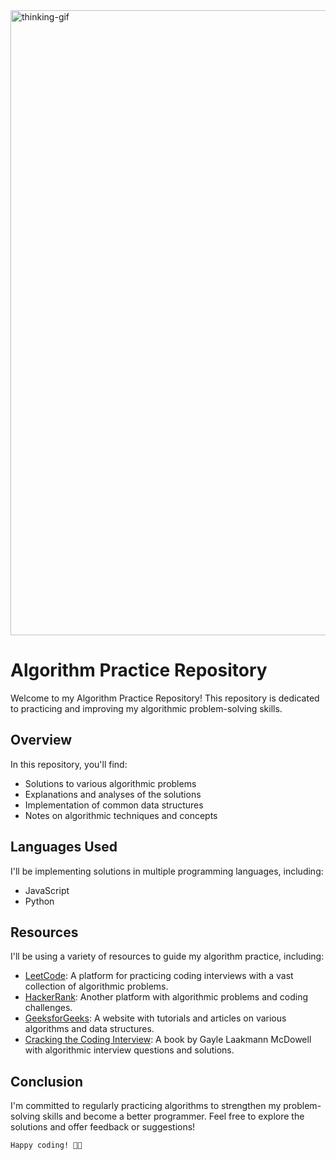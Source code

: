 <img src= "https://clipartix.com/wp-content/uploads/2018/03/thinking-gif-2018-1.gif" alt="thinking-gif" width="1000"/>

# Algorithm Practice Repository

Welcome to my Algorithm Practice Repository! This repository is dedicated to practicing and improving my algorithmic problem-solving skills.

## Overview

In this repository, you'll find:

- Solutions to various algorithmic problems
- Explanations and analyses of the solutions
- Implementation of common data structures
- Notes on algorithmic techniques and concepts
  
## Languages Used

I'll be implementing solutions in multiple programming languages, including:

- JavaScript
- Python
  
## Resources

I'll be using a variety of resources to guide my algorithm practice, including:

- [LeetCode](https://leetcode.com/): A platform for practicing coding interviews with a vast collection of algorithmic problems.
- [HackerRank](https://www.hackerrank.com/domains/algorithms): Another platform with algorithmic problems and coding challenges.
- [GeeksforGeeks](https://www.geeksforgeeks.org/): A website with tutorials and articles on various algorithms and data structures.
- [Cracking the Coding Interview](http://www.crackingthecodinginterview.com/): A book by Gayle Laakmann McDowell with algorithmic interview questions and solutions.

## Conclusion

I'm committed to regularly practicing algorithms to strengthen my problem-solving skills and become a better programmer. Feel free to explore the solutions and offer feedback or suggestions!

    Happy coding! 🚀✨
